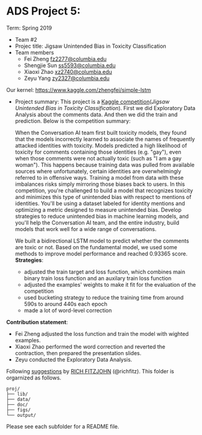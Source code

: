 # ADS Project 5: 

Term: Spring 2019

+ Team #2
+ Projec title: Jigsaw Unintended Bias in Toxicity Classification
+ Team members
	+ Fei Zheng fz2277@columbia.edu
	+ Shengjie Sun ss5593@columbia.edu
	+ Xiaoxi Zhao xz2740@columbia.edu
	+ Zeyu Yang zy2327@columbia.edu  

Our kernel: https://www.kaggle.com/zhengfei/simple-lstm  

+ Project summary: This project is a [Kaggle competition](https://www.kaggle.com/c/jigsaw-unintended-bias-in-toxicity-classification)(*Jigsaw Unintended Bias in Toxicity Classification*). First we did Exploratory Data Analysis about the comments data. And then we did the train and prediction. Below is the competition summary:  

	When the Conversation AI team first built toxicity models, they found that the models incorrectly learned to associate the names of frequently attacked identities with toxicity. Models predicted a high likelihood of toxicity for comments containing those identities (e.g. "gay"), even when those comments were not actually toxic (such as "I am a gay woman"). This happens because training data was pulled from available sources where unfortunately, certain identities are overwhelmingly referred to in offensive ways. Training a model from data with these imbalances risks simply mirroring those biases back to users. In this competition, you're challenged to build a model that recognizes toxicity and minimizes this type of unintended bias with respect to mentions of identities. You'll be using a dataset labeled for identity mentions and optimizing a metric designed to measure unintended bias. Develop strategies to reduce unintended bias in machine learning models, and you'll help the Conversation AI team, and the entire industry, build models that work well for a wide range of conversations.  

	We built a bidirectional LSTM model to predict whether the comments are toxic or not. Based on the fundamental model, we used some methods to improve model performance and reached 0.93365 score.  
	**Strategies**:  
	+ adjusted the train target and loss function, which combines main binary train loss function and an auxilary train loss function
	+ adjusted the examples' weights to make it fit for the evaluation of the competition
	+ used bucketing strategy to reduce the training time from around 590s to around 440s each epoch
	+ made a lot of word-level correction

	
**Contribution statement**: 
+ Fei Zheng adjusted the loss function and train the model with wighted examples.
+ Xiaoxi Zhao performed the word correction and reverted the contraction, then prepared the presentation slides.
+ Zeyu conducted the Exploratory Data Analysis.

Following [suggestions](http://nicercode.github.io/blog/2013-04-05-projects/) by [RICH FITZJOHN](http://nicercode.github.io/about/#Team) (@richfitz). This folder is orgarnized as follows.

```
proj/
├── lib/
├── data/
├── doc/
├── figs/
└── output/
```

Please see each subfolder for a README file.
